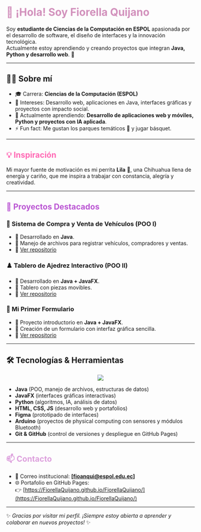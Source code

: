 # <span style="color:#d291bc">👋 ¡Hola! Soy Fiorella Quijano</span>  

Soy **estudiante de Ciencias de la Computación en ESPOL** apasionada por el desarrollo de software, el diseño de interfaces y la innovación tecnológica.  
Actualmente estoy aprendiendo y creando proyectos que integran **Java, Python y desarrollo web**. 🚀  

---

## 👩‍💻 Sobre mí  
- 🎓 Carrera: **Ciencias de la Computación (ESPOL)**  
- 📍 Intereses: Desarrollo web, aplicaciones en Java, interfaces gráficas y proyectos con impacto social.  
- 🌱 Actualmente aprendiendo: **Desarrollo de aplicaciones web y móviles, Python y proyectos con IA aplicada**.  
- ⚡ Fun fact: Me gustan los parques temáticos 🎢 y jugar básquet.  

---

## <span style="color:#ff69b4">💡 Inspiración</span>  
Mi mayor fuente de motivación es mi perrita **Lila** 🐶, una Chihuahua llena de energía y cariño, que me inspira a trabajar con constancia, alegría y creatividad.  

---

## <span style="color:#ba55d3">📂 Proyectos Destacados</span>  

### 🚗 Sistema de Compra y Venta de Vehículos (POO I)  
- 🔹 Desarrollado en **Java**.  
- 🔹 Manejo de archivos para registrar vehículos, compradores y ventas.  
- 📎 [Ver repositorio](https://github.com/FiorellaQuijano/Proyecto-1P.git)  

### ♟️ Tablero de Ajedrez Interactivo (POO II)  
- 🔹 Desarrollado en **Java + JavaFX**.  
- 🔹 Tablero con piezas movibles.  
- 📎 [Ver repositorio](https://github.com/FiorellaQuijano/Proyecto-2POO.git)  

### 📝 Mi Primer Formulario  
- 🔹 Proyecto introductorio en **Java + JavaFX**.  
- 🔹 Creación de un formulario con interfaz gráfica sencilla.  
- 📎 [Ver repositorio](https://github.com/FiorellaQuijano/Primer-Formulario.git)  

---
## 🛠️ Tecnologías & Herramientas  

<p align="center">
  <img src="https://skillicons.dev/icons?i=java,python,html,css,js,git,github,figma" />
</p>

- **Java** (POO, manejo de archivos, estructuras de datos)  
- **JavaFX** (interfaces gráficas interactivas)  
- **Python** (algoritmos, IA, análisis de datos)  
- **HTML, CSS, JS** (desarrollo web y portafolios)  
- **Figma** (prototipado de interfaces)  
- **Arduino** (proyectos de physical computing con sensores y módulos Bluetooth)  
- **Git & GitHub** (control de versiones y despliegue en GitHub Pages)  

---

## <span style="color:#dda0dd">📫 Contacto</span>  
- 📧 Correo institucional: **[fioanqui@espol.edu.ec]**  
- 🌐 Portafolio en GitHub Pages:  
  👉 [https://FiorellaQuijano.github.io/FiorellaQuijano/](https://FiorellaQuijano.github.io/FiorellaQuijano/)  

---

✨ *Gracias por visitar mi perfil. ¡Siempre estoy abierta a aprender y colaborar en nuevos proyectos!* ✨
